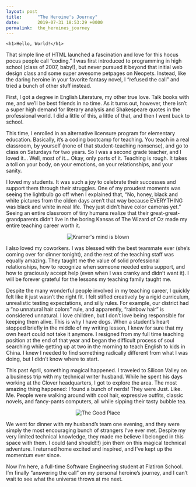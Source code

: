 ```yaml
---
layout: post
title:      "The Heroine's Journey"
date:       2019-07-31 18:53:29 +0000
permalink:  the_heroines_journey
---
```




`<h1>Hello, World!</h1>`

That simple line of HTML launched a fascination and love for this hocus pocus people call “coding.” I was first introduced to programming in high school (class of 2007, baby!), but never pursued it beyond that initial web design class and some super awesome petpages on Neopets. Instead, like the daring heroine in your favorite fantasy novel, I “refused the call” and tried a bunch of other stuff instead.

First, I got a degree in English Literature, my other true love. Talk books with me, and we’ll be best friends in no time. As it turns out, however, there isn’t a super high demand for literary analysis and Shakespeare quotes in the professional world. I did a little of this, a little of that, and then I went back to school.

This time, I enrolled in an alternative licensure program for elementary education. Basically, it’s a coding bootcamp for teaching. You teach in a real classroom, by yourself (none of that student-teaching nonsense), and go to class on Saturdays for two years. So I was a second grade teacher, and I loved it... Well, most of it... Okay, only parts of it. Teaching is rough. It takes a toll on your body, on your emotions, on your relationships, and your sanity. 

I loved my students. It was such a joy to celebrate their successes and support them through their struggles. One of my proudest moments was seeing the lightbulb go off when I explained that, “No, honey, black and white pictures from the olden days aren’t that way because EVERYTHING was black and white in real life. They just didn’t have color cameras yet.” Seeing an entire classroom of tiny humans realize that their great-great-grandparents didn’t live in the boring Kansas of The Wizard of Oz made my entire teaching career worth it. 

<center><img alt="Kramer's mind is blown" src="https://media.giphy.com/media/OK27wINdQS5YQ/source.gif"></center>

I also loved my coworkers. I was blessed with the best teammate ever (she’s coming over for dinner tonight), and the rest of the teaching staff was equally amazing. They taught me the value of solid professional relationships, how to recognize when someone needed extra support, and how to graciously accept help (even when I was cranky and didn’t want it). I will be forever grateful for the lessons my teaching family taught me. 

Despite the many wonderful people involved in my teaching career, I quickly felt like it just wasn’t the right fit. I felt stifled creatively by a rigid curriculum, unrealistic testing expectations, and silly rules. For example, our district had a “no unnatural hair colors” rule, and apparently, “rainbow hair” is considered unnatural. I love children, but I don’t love being responsible for keeping them alive. This is why I have dogs. When a student’s heart stopped briefly in the middle of my writing lesson, I knew for sure that my own heart could not take it anymore. I resigned from my full time teaching position at the end of that year and began the difficult process of soul searching while getting up at two in the morning to teach English to kids in China. I knew I needed to find something radically different from what I was doing, but I didn’t know where to start.

This past April, something magical happened. I traveled to Silicon Valley on a business trip with my technical writer husband. While he spent his days working at the Clover headquarters, I got to explore the area. The most amazing thing happened: I found a bunch of nerds! They were Just. Like. Me. People were walking around with cool hair, expressive outfits, classic novels, and fancy-pants computers, all while sipping their tasty bubble tea.

<center><img alt="The Good Place" src="https://media3.giphy.com/media/iJ2cRDeQkcPXZiHh53/giphy.gif?cid=ecf05e47225a06fc6de2503b35d8ec91bda7cc0b97ee8a62&rid=giphy.gif"></center>

We went for dinner with my husband’s team one evening, and they were simply the most encouraging bunch of strangers I’ve ever met. Despite my very limited technical knowledge, they made me believe I belonged in this space with them. I could (and should!!!) join them on this magical technical adventure. I returned home excited and inspired, and I’ve kept up the momentum ever since. 

Now I’m here, a full-time Software Engineering student at Flatiron School. I’m finally “answering the call” on my personal heroine’s journey, and I can’t wait to see what the universe throws at me next. 

